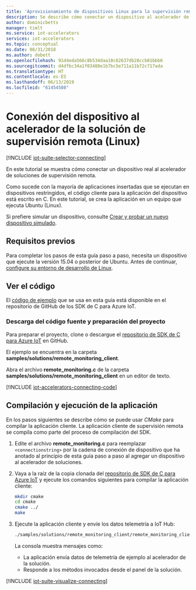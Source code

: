```yaml
---
title: 'Aprovisionamiento de dispositivos Linux para la supervisión remota en C: Azure | Microsoft Docs'
description: Se describe cómo conectar un dispositivo al acelerador de la solución de supervisión remota mediante una aplicación creada en C y que se ejecuta en Linux.
author: dominicbetts
manager: timlt
ms.service: iot-accelerators
services: iot-accelerators
ms.topic: conceptual
ms.date: 08/31/2018
ms.author: dobett
ms.openlocfilehash: 91d4eda566c8b534daa10c62637db28ccb01bbb6
ms.sourcegitcommit: d4dfbc34a1f03488e1b7bc5e711a11b72c717ada
ms.translationtype: HT
ms.contentlocale: es-ES
ms.lasthandoff: 06/13/2019
ms.locfileid: "61454508"
---
```

# <a name="connect-your-device-to-the-remote-monitoring-solution-accelerator-linux"></a>Conexión del dispositivo al acelerador de la solución de supervisión remota (Linux)

[!INCLUDE [iot-suite-selector-connecting](../../includes/iot-suite-selector-connecting.md)]

En este tutorial se muestra cómo conectar un dispositivo real al acelerador de soluciones de supervisión remota.

Como sucede con la mayoría de aplicaciones insertadas que se ejecutan en dispositivos restringidos, el código cliente para la aplicación del dispositivo está escrito en C. En este tutorial, se crea la aplicación en un equipo que ejecuta Ubuntu (Linux).

Si prefiere simular un dispositivo, consulte [Crear y probar un nuevo dispositivo simulado](iot-accelerators-remote-monitoring-create-simulated-device.md).

## <a name="prerequisites"></a>Requisitos previos

Para completar los pasos de esta guía paso a paso, necesita un dispositivo que ejecute la versión 15.04 o posterior de Ubuntu. Antes de continuar, [configure su entorno de desarrollo de Linux](https://github.com/Azure/azure-iot-sdk-c/blob/master/doc/devbox_setup.md#linux).

## <a name="view-the-code"></a>Ver el código

El [código de ejemplo](https://github.com/Azure/azure-iot-sdk-c/tree/master/samples/solutions/remote_monitoring_client) que se usa en esta guía está disponible en el repositorio de GitHub de los SDK de C para Azure IoT.

### <a name="download-the-source-code-and-prepare-the-project"></a>Descarga del código fuente y preparación del proyecto

Para preparar el proyecto, clone o descargue el [repositorio de SDK de C para Azure IoT](https://github.com/Azure/azure-iot-sdk-c) en GitHub.

El ejemplo se encuentra en la carpeta **samples/solutions/remote_monitoring_client**.

Abra el archivo **remote_monitoring.c** de la carpeta **samples/solutions/remote_monitoring_client** en un editor de texto.

[!INCLUDE [iot-accelerators-connecting-code](../../includes/iot-accelerators-connecting-code.md)]

## <a name="build-and-run-the-application"></a>Compilación y ejecución de la aplicación

En los pasos siguientes se describe cómo se puede usar *CMake* para compilar la aplicación cliente. La aplicación cliente de supervisión remota se compila como parte del proceso de compilación del SDK.

1. Edite el archivo **remote_monitoring.c** para reemplazar `<connectionstring>` por la cadena de conexión de dispositivo que ha anotado al principio de esta guía paso a paso al agregar un dispositivo al acelerador de soluciones.

1. Vaya a la raíz de la copia clonada del [repositorio de SDK de C para Azure IoT](https://github.com/Azure/azure-iot-sdk-c) y ejecute los comandos siguientes para compilar la aplicación cliente:

    ```sh
    mkdir cmake
    cd cmake
    cmake ../
    make
    ```

1. Ejecute la aplicación cliente y envíe los datos telemetría a IoT Hub:

    ```sh
    ./samples/solutions/remote_monitoring_client/remote_monitoring_client
    ```

    La consola muestra mensajes como:

    - La aplicación envía datos de telemetría de ejemplo al acelerador de la solución.
    - Responde a los métodos invocados desde el panel de la solución.

[!INCLUDE [iot-suite-visualize-connecting](../../includes/iot-suite-visualize-connecting.md)]
